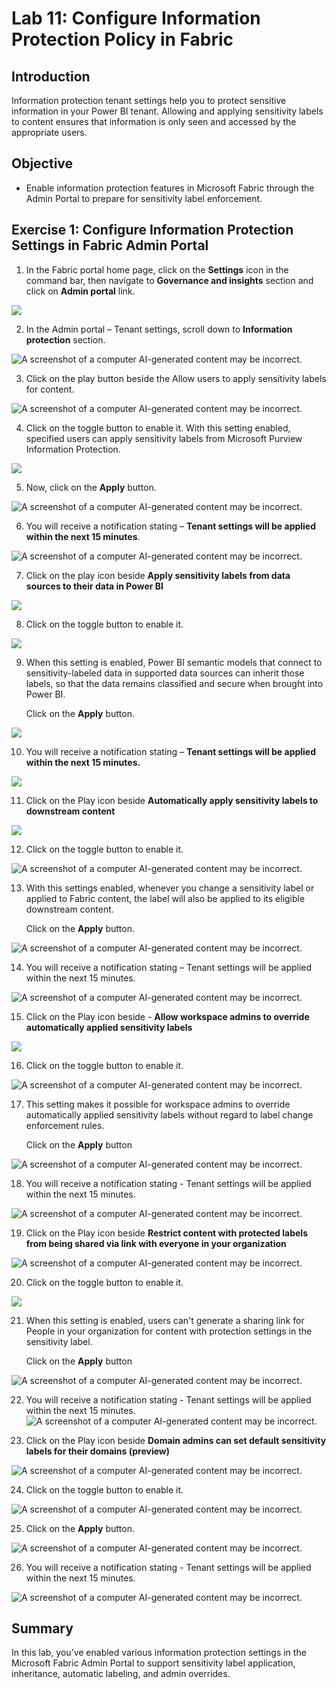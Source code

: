 # **Lab 11: Configure Information Protection Policy in Fabric​**

## **Introduction**

Information protection tenant settings help you to protect sensitive
information in your Power BI tenant. Allowing and applying sensitivity
labels to content ensures that information is only seen and accessed by
the appropriate users. 

## **Objective**

- Enable information protection features in Microsoft Fabric through the
  Admin Portal to prepare for sensitivity label enforcement.

## **Exercise 1: Configure Information Protection Settings in Fabric Admin Portal**

1.  In the Fabric portal home page, click on the **Settings** icon in
    the command bar, then navigate to **Governance and insights**
    section and click on **Admin portal** link.

![](./media/image1.png)

2.  In the Admin portal – Tenant settings, scroll down to **Information
    protection** section.

![A screenshot of a computer AI-generated content may be
incorrect.](./media/image2.png)

3.  Click on the play button beside the Allow users to apply sensitivity
    labels for content.

![A screenshot of a computer AI-generated content may be
incorrect.](./media/image3.png)

4.  Click on the toggle button to enable it. With this setting enabled,
    specified users can apply sensitivity labels from Microsoft Purview
    Information Protection.

![](./media/image4.png)

5.  Now, click on the **Apply** button.

![A screenshot of a computer AI-generated content may be
incorrect.](./media/image5.png)

6.  You will receive a notification stating – **Tenant settings will be
    applied within the next 15 minutes**.

![A screenshot of a computer AI-generated content may be
incorrect.](./media/image6.png)

7.  Click on the play icon beside **Apply sensitivity labels from data
    sources to their data in Power BI**

![](./media/image7.png)

8.  Click on the toggle button to enable it.

![](./media/image8.png)

9.  When this setting is enabled, Power BI semantic models that connect
    to sensitivity-labeled data in supported data sources can inherit
    those labels, so that the data remains classified and secure when
    brought into Power BI.

    Click on the **Apply** button.

![](./media/image9.png)

10. You will receive a notification stating – **Tenant settings will be
    applied within the next 15 minutes.**

![](./media/image10.png)

11. Click on the Play icon beside **Automatically apply sensitivity
    labels to downstream content**

![](./media/image11.png)

12. Click on the toggle button to enable it.

![A screenshot of a computer AI-generated content may be
incorrect.](./media/image12.png)

13. With this settings enabled, whenever you change a sensitivity label
    or applied to Fabric content, the label will also be applied to its
    eligible downstream content.

    Click on the **Apply** button.

![A screenshot of a computer AI-generated content may be
incorrect.](./media/image13.png)

14. You will receive a notification stating – Tenant settings will be
    applied within the next 15 minutes.

![A screenshot of a computer AI-generated content may be
incorrect.](./media/image14.png)

15. Click on the Play icon beside - **Allow workspace admins to override
    automatically applied sensitivity labels**

![](./media/image15.png)

16. Click on the toggle button to enable it.

![A screenshot of a computer AI-generated content may be
incorrect.](./media/image16.png)

17. This setting makes it possible for workspace admins to override
    automatically applied sensitivity labels without regard to label
    change enforcement rules.

    Click on the **Apply** button

![A screenshot of a computer AI-generated content may be
incorrect.](./media/image17.png)

18. You will receive a notification stating - Tenant settings will be
    applied within the next 15 minutes.

![A screenshot of a computer AI-generated content may be
incorrect.](./media/image18.png)

19. Click on the Play icon beside **Restrict content with protected
    labels from being shared via link with everyone in your
    organization**

![A screenshot of a computer AI-generated content may be
incorrect.](./media/image19.png)

20. Click on the toggle button to enable it.

![](./media/image20.png)

21. When this setting is enabled, users can't generate a sharing link
    for People in your organization for content with protection settings
    in the sensitivity label.

    Click on the **Apply** button

![A screenshot of a computer AI-generated content may be
incorrect.](./media/image21.png)

22. You will receive a notification stating - Tenant settings will be
    applied within the next 15 minutes.![A screenshot of a computer
    AI-generated content may be incorrect.](./media/image22.png)

23. Click on the Play icon beside **Domain admins can set default
    sensitivity labels for their domains (preview)**

![A screenshot of a computer AI-generated content may be
incorrect.](./media/image23.png)

24. Click on the toggle button to enable it.

![A screenshot of a computer AI-generated content may be
incorrect.](./media/image24.png)

25. Click on the **Apply** button.

![A screenshot of a computer AI-generated content may be
incorrect.](./media/image25.png)

26. You will receive a notification stating - Tenant settings will be
    applied within the next 15 minutes.

![A screenshot of a computer AI-generated content may be
incorrect.](./media/image26.png)

## **Summary**

In this lab, you’ve enabled various information protection settings in
the Microsoft Fabric Admin Portal to support sensitivity label
application, inheritance, automatic labeling, and admin overrides.
